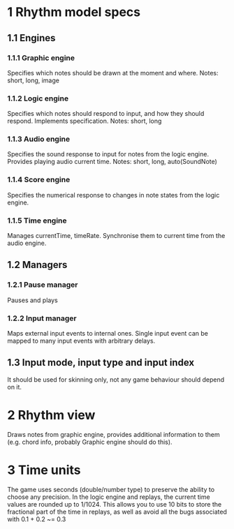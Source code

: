 # 1    Rhythm model specs
## 1.1    Engines
### 1.1.1    Graphic engine
Specifies which notes should be drawn at the moment and where.
Notes: short, long, image

### 1.1.2    Logic engine
Specifies which notes should respond to input, and how they should respond.
Implements specification.
Notes: short, long

### 1.1.3    Audio engine
Specifies the sound response to input for notes from the logic engine.
Provides playing audio current time.
Notes: short, long, auto(SoundNote)

### 1.1.4    Score engine
Specifies the numerical response to changes in note states from the logic engine.

### 1.1.5    Time engine
Manages currentTime, timeRate. Synchronise them to current time from the audio engine. 

## 1.2    Managers
### 1.2.1    Pause manager
Pauses and plays

### 1.2.2    Input manager
Maps external input events to internal ones.
Single input event can be mapped to many input events with arbitrary delays.

## 1.3    Input mode, input type and input index
It should be used for skinning only, not any game behaviour should depend on it.

# 2    Rhythm view
Draws notes from graphic engine, provides additional information to them (e.g. chord info, probably Graphic engine should do this). 

# 3    Time units
The game uses seconds (double/number type) to preserve the ability to choose any precision.
In the logic engine and replays, the current time values are rounded up to 1/1024.
This allows you to use 10 bits to store the fractional part of the time in replays, as well as avoid all the bugs associated with 0.1 + 0.2 ~= 0.3 

